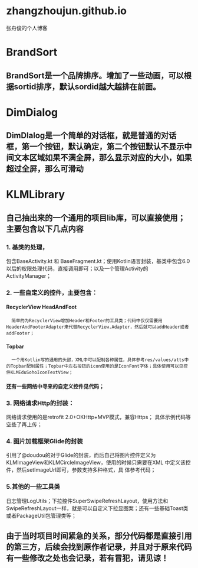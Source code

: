 # zhangzhoujun.github.io
张舟俊的个人博客

# BrandSort

## BrandSort是一个品牌排序。增加了一些动画，可以根据sortid排序，默认sordid越大越排在前面。

# DimDialog

## DimDIalog是一个简单的对话框，就是普通的对话框，第一个按钮，默认确定，第二个按钮默认不显示中间文本区域如果不满全屏，那么显示对应的大小，如果超过全屏，那么可滑动

# KLMLibrary

## 自己抽出来的一个通用的项目lib库，可以直接使用；主要包含以下几点内容
### 1. 基类的处理，
包含BaseActivity.kt 和 BaseFragment.kt；使用Kotlin语言封装，基类中包含6.0以后的权限处理代码，直接调用即可；以及一个管理Activity的ActivityManager；
### 2. 一些自定义的控件，主要包含：
  #### RecyclerView HeadAndFoot
      简单的为RecyclerView增加Header和Footer的工具类；代码中仅仅需要用HeaderAndFooterAdapter来代替RecyclerView.Adapter，然后就可以addHeader或者addFooter；
   #### Topbar
      一个用Kotlin写的通用的头部，XML中可以配制各种属性，具体参考res/values/atts中的Topbar配制属性；Topbar中左右按钮的icon使用的是IconFont字体；具体使用可以见控件KLMEduSohoIconTextView；
 #### 还有一些网络中寻来的自定义控件见代码；
### 3. 网络请求Http的封装：
   网络请求使用的是retrofit 2.0+OKHttp+MVP模式，兼容Https；
   具体示例代码等空些了再上传；
### 4. 图片加载框架Glide的封装
   引用了@doudou的对于Glide的封装，而后自己将图片控件定义为KLMImageView和KLMCircleImageView，使用的时候只需要在XML 中定义该控件，然后setImageUrl即可，参数支持多种格式，具 体参考代码；
### 5.其他的一些工具类
   日志管理LogUtils；下拉控件SuperSwipeRefreshLayout，使用方法和SwipeRefreshLayout一样，就是可以自定义下拉显图案；还有一些基础Toast类或者PackageUtil包管理类等；
   
## 由于当时项目时间紧急的关系，部分代码都是直接引用的第三方，后续会找到原作者记录，并且对于原来代码有一些修改之处也会记录，若有冒犯，请见谅！


